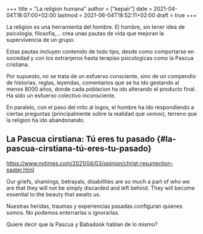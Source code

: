 +++
title = "La religion humana"
author = ["kepair"]
date = 2021-04-04T18:07:00+02:00
lastmod = 2021-06-04T18:52:11+02:00
draft = true
+++

La religion es una herramienta del hombre. El hombre, sin tener idea de psicologia, filosofia,... crea unas pautas de vida que mejoran la supervivencia de un grupo.

Estas pautas incluyen contenido de todo tipo, desde como comportarse en sociedad y con los extranjeros hasta terapias psicologicas como la Pascua cristiana.

Por supuesto, no se trata de un esfuerxo consciente, sino de un compendio de historias, reglas, leyendas, comentarios que se ha ido gestando al menos 8000 años, donde cada poblacion ha ido alterando el producto final. Ha sido un esfuerxo colectivo inconsciente.

En paralelo, con el paso del mito al logos, el hombre ha ido respondiendo a ciertas preguntas (principalmente sobre la realidad que _vemos_), terreno que la religion ha ido abandonando.


## La Pascua cirstiana: Tú eres tu pasado {#la-pascua-cirstiana-tú-eres-tu-pasado}

<https://www.nytimes.com/2021/04/03/opinion/christ-resurrection-easter.html>

Our griefs, shamings, betrayals, disabilities are so much a part of who we are that they will not be simply discarded and left behind. They will become essential to the beauty that awaits us.

Nuestras heridas, traumas y experiencias pasadas configuran quienes somos. No podemos enterrarlas o ignorarlas.

Quiere decir que la Pascua y Babadook hablan de lo mismo?